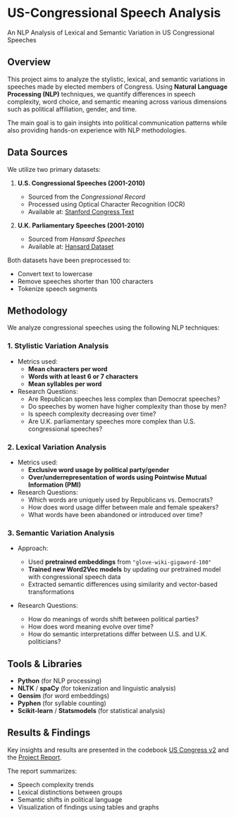 # US-Congressional Speech Analysis
An NLP Analysis of Lexical and Semantic Variation in US Congressional Speeches

## Overview
This project aims to analyze the stylistic, lexical, and semantic variations in speeches made by elected members of Congress. Using **Natural Language Processing (NLP)** techniques, we quantify differences in speech complexity, word choice, and semantic meaning across various dimensions such as political affiliation, gender, and time.

The main goal is to gain insights into political communication patterns while also providing hands-on experience with NLP methodologies.

## Data Sources
We utilize two primary datasets:

1. **U.S. Congressional Speeches (2001-2010)**  
   - Sourced from the *Congressional Record*  
   - Processed using Optical Character Recognition (OCR)  
   - Available at: [Stanford Congress Text](https://data.stanford.edu/congress_text)

2. **U.K. Parliamentary Speeches (2001-2010)**  
   - Sourced from *Hansard Speeches*  
   - Available at: [Hansard Dataset](https://evanodell.com/projects/datasets/hansard-data/)

Both datasets have been preprocessed to:
- Convert text to lowercase
- Remove speeches shorter than 100 characters
- Tokenize speech segments

## Methodology
We analyze congressional speeches using the following NLP techniques:

### **1. Stylistic Variation Analysis**
   - Metrics used:
     - **Mean characters per word**
     - **Words with at least 6 or 7 characters**
     - **Mean syllables per word**
   - Research Questions:
     - Are Republican speeches less complex than Democrat speeches?
     - Do speeches by women have higher complexity than those by men?
     - Is speech complexity decreasing over time?
     - Are U.K. parliamentary speeches more complex than U.S. congressional speeches?

### **2. Lexical Variation Analysis**
   - Metrics used:
     - **Exclusive word usage by political party/gender**
     - **Over/underrepresentation of words using Pointwise Mutual Information (PMI)**
   - Research Questions:
     - Which words are uniquely used by Republicans vs. Democrats?
     - How does word usage differ between male and female speakers?
     - What words have been abandoned or introduced over time?

### **3. Semantic Variation Analysis**
   - Approach:
      - Used **pretrained embeddings** from `"glove-wiki-gigaword-100"`
     - **Trained new Word2Vec models** by updating our pretrained model with congressional speech data
     - Extracted semantic differences using similarity and vector-based transformations
       
   - Research Questions:
     - How do meanings of words shift between political parties?
     - How does word meaning evolve over time?
     - How do semantic interpretations differ between U.S. and U.K. politicians?

## Tools & Libraries
- **Python** (for NLP processing)
- **NLTK** / **spaCy** (for tokenization and linguistic analysis)
- **Gensim** (for word embeddings)
- **Pyphen** (for syllable counting)
- **Scikit-learn** / **Statsmodels** (for statistical analysis)

## Results & Findings
Key insights and results are presented in the codebook [US Congress v2](./US%Congress%v2.ipynb) and the [Project Report](./your-report.pdf).

The report summarizes:
- Speech complexity trends
- Lexical distinctions between groups
- Semantic shifts in political language
- Visualization of findings using tables and graphs

